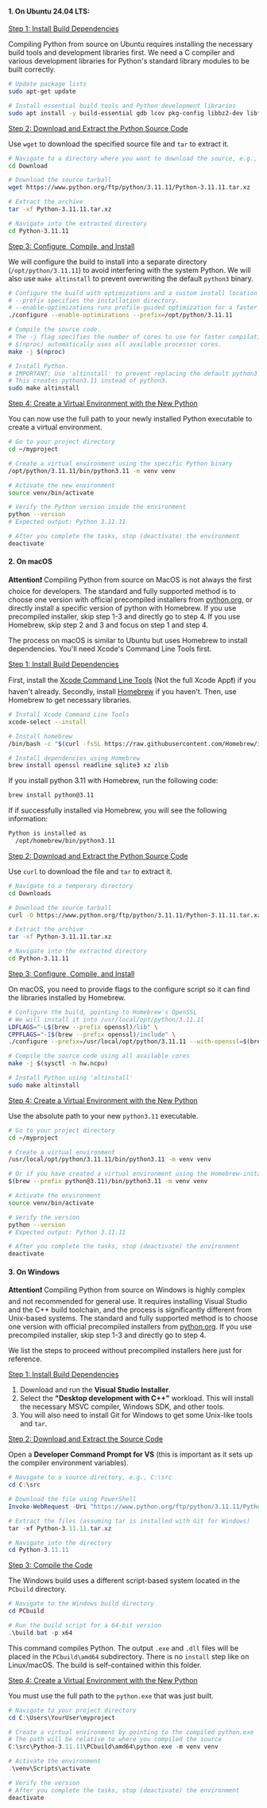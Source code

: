 #### **1. On Ubuntu 24.04 LTS**:

<ins>Step 1: Install Build Dependencies</ins>

Compiling Python from source on Ubuntu requires installing the necessary build tools and development libraries first. We need a C compiler and various development libraries for Python's standard library modules to be built correctly.

```bash
# Update package lists
sudo apt-get update

# Install essential build tools and Python development libraries
sudo apt install -y build-essential gdb lcov pkg-config libbz2-dev libffi-dev libgdbm-dev libgdbm-compat-dev liblzma-dev libncurses5-dev libreadline-dev libsqlite3-dev libssl-dev lzma lzma-dev tk-dev uuid-dev zlib1g-dev
```

<ins>Step 2: Download and Extract the Python Source Code</ins>

Use `wget` to download the specified source file and `tar` to extract it.

```bash
# Navigate to a directory where you want to download the source, e.g., /tmp
cd Download

# Download the source tarball
wget https://www.python.org/ftp/python/3.11.11/Python-3.11.11.tar.xz

# Extract the archive
tar -xf Python-3.11.11.tar.xz

# Navigate into the extracted directory
cd Python-3.11.11
```

<ins>Step 3: Configure, Compile, and Install</ins>

We will configure the build to install into a separate directory (`/opt/python/3.11.11`) to avoid interfering with the system Python. We will also use `make altinstall` to prevent overwriting the default `python3` binary.

```bash
# Configure the build with optimizations and a custom install location
# --prefix specifies the installation directory.
# --enable-optimizations runs profile-guided optimization for a faster Python binary.
./configure --enable-optimizations --prefix=/opt/python/3.11.11

# Compile the source code.
# The -j flag specifies the number of cores to use for faster compilation.
# $(nproc) automatically uses all available processor cores.
make -j $(nproc)

# Install Python.
# IMPORTANT: Use 'altinstall' to prevent replacing the default python3 symlink.
# This creates python3.11 instead of python3.
sudo make altinstall
```

<ins>Step 4: Create a Virtual Environment with the New Python</ins>

You can now use the full path to your newly installed Python executable to create a virtual environment.

```bash
# Go to your project directory
cd ~/myproject

# Create a virtual environment using the specific Python binary
/opt/python/3.11.11/bin/python3.11 -m venv venv

# Activate the new environment
source venv/bin/activate

# Verify the Python version inside the environment
python --version
# Expected output: Python 3.11.11

# After you complete the tasks, stop (deactivate) the environment
deactivate
```

#### **2. On macOS**

**Attention❗️** Compiling Python from source on MacOS is not always the first choice for developers. The standard and fully supported method is to choose one version with official precompiled installers from [python.org](https://www.python.org/downloads/release/python-3119/), or directly install a specific version of python with Homebrew. If you use precompiled installer, skip step 1-3 and directly go to step 4. If you use Homebrew, skip step 2 and 3 and focus on step 1 and step 4.

The process on macOS is similar to Ubuntu but uses Homebrew to install dependencies. You'll need Xcode's Command Line Tools first.

<ins>Step 1: Install Build Dependencies</ins>

First, install the [Xcode Command Line Tools](https://developer.apple.com/xcode/resources/) (Not the full Xcode App❗️) if you haven't already. Secondly, install [Homebrew](https://brew.sh) if you haven't. Then, use Homebrew to get necessary libraries.

```bash
# Install Xcode Command Line Tools
xcode-select --install

# Install homebrew
/bin/bash -c "$(curl -fsSL https://raw.githubusercontent.com/Homebrew/install/HEAD/install.sh)"

# Install dependencies using Homebrew
brew install openssl readline sqlite3 xz zlib
```

If you install python 3.11 with Homebrew, run the following code:

```bash
brew install python@3.11
```
If if successfully installed via Homebrew, you will see the following information:

```bash
Python is installed as
  /opt/homebrew/bin/python3.11
```

<ins>Step 2: Download and Extract the Python Source Code</ins>

Use `curl` to download the file and `tar` to extract it.

```bash
# Navigate to a temporary directory
cd Downloads

# Download the source tarball
curl -O https://www.python.org/ftp/python/3.11.11/Python-3.11.11.tar.xz

# Extract the archive
tar -xf Python-3.11.11.tar.xz

# Navigate into the extracted directory
cd Python-3.11.11
```

<ins>Step 3: Configure, Compile, and Install</ins>

On macOS, you need to provide flags to the configure script so it can find the libraries installed by Homebrew.

```bash
# Configure the build, pointing to Homebrew's OpenSSL
# We will install it into /usr/local/opt/python/3.11.11
LDFLAGS="-L$(brew --prefix openssl)/lib" \
CPPFLAGS="-I$(brew --prefix openssl)/include" \
./configure --prefix=/usr/local/opt/python/3.11.11 --with-openssl=$(brew --prefix openssl)

# Compile the source code using all available cores
make -j $(sysctl -n hw.ncpu)

# Install Python using 'altinstall'
sudo make altinstall
```

<ins>Step 4: Create a Virtual Environment with the New Python</ins>

Use the absolute path to your new `python3.11` executable.

```bash
# Go to your project directory
cd ~/myproject

# Create a virtual environment
/usr/local/opt/python/3.11.11/bin/python3.11 -m venv venv

# Or if you have created a virtual environment using the Homebrew-installed Python
$(brew --prefix python@3.11)/bin/python3.11 -m venv venv

# Activate the environment
source venv/bin/activate

# Verify the version
python --version
# Expected output: Python 3.11.11

# After you complete the tasks, stop (deactivate) the environment
deactivate
```

#### **3. On Windows**

**Attention❗️** Compiling Python from source on Windows is highly complex and not recommended for general use. It requires installing Visual Studio and the C++ build toolchain, and the process is significantly different from Unix-based systems. The standard and fully supported method is to choose one version with official precompiled installers from [python.org](https://www.python.org/downloads/release/python-3119/). If you use precompiled installer, skip step 1-3 and directly go to step 4.

We list the steps to proceed without precompiled installers here just for reference.

<ins>Step 1: Install Build Dependencies</ins>

1.  Download and run the **Visual Studio Installer**.
2.  Select the **"Desktop development with C++"** workload. This will install the necessary MSVC compiler, Windows SDK, and other tools.
3.  You will also need to install Git for Windows to get some Unix-like tools and `tar`.

<ins>Step 2: Download and Extract the Source Code</ins>

Open a **Developer Command Prompt for VS** (this is important as it sets up the compiler environment variables).

```powershell
# Navigate to a source directory, e.g., C:\src
cd C:\src

# Download the file using PowerShell
Invoke-WebRequest -Uri "https://www.python.org/ftp/python/3.11.11/Python-3.11.11.tar.xz" -OutFile "Python-3.11.11.tar.xz"

# Extract the files (assuming tar is installed with Git for Windows)
tar -xf Python-3.11.11.tar.xz

# Navigate into the directory
cd Python-3.11.11
```

<ins>Step 3: Compile the Code</ins>

The Windows build uses a different script-based system located in the `PCbuild` directory.

```powershell
# Navigate to the Windows build directory
cd PCbuild

# Run the build script for a 64-bit version
.\build.bat -p x64
```

This command compiles Python. The output `.exe` and `.dll` files will be placed in the `PCbuild\amd64` subdirectory. There is no `install` step like on Linux/macOS. The build is self-contained within this folder.

<ins>Step 4: Create a Virtual Environment with the New Python</ins>

You must use the full path to the `python.exe` that was just built.

```powershell
# Navigate to your project directory
cd C:\Users\YourUser\myproject

# Create a virtual environment by pointing to the compiled python.exe
# The path will be relative to where you compiled the source
C:\src\Python-3.11.11\PCbuild\amd64\python.exe -m venv venv

# Activate the environment
.\venv\Scripts\activate

# Verify the version
# After you complete the tasks, stop (deactivate) the environment
deactivate
```
